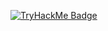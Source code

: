 [![TryHackMe Badge](https://tryhackme-badges.s3.amazonaws.com/waleed.x.png)](https://tryhackme.com/p/waleed.x)

